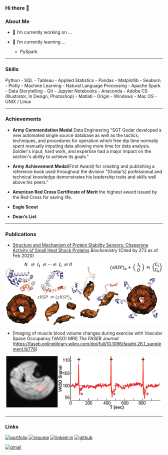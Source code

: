 ### Hi there 👋

### About Me

- 🔭 I’m currently working on ...

- 🌱 I’m currently learning ...
  - PySpark

---

### Skills

Python - SQL - Tableau - Applied Statistics - Pandas -
Matplotlib - Seaborn - Plotly - Machine Learning - Natural Language Processing - Apache Spark - Data Storytelling - Git - Jupyter Notebooks - Anaconda - Adobe CS (Illustrator, In Design, Photoshop) - Matlab - Origin - Windows - Mac OS - UNIX / Linux

---

### Achievements

- **Army Commendation Medal** Data Engineering
"SGT Godar developed a new automated single source database as well as the tactics, techniques, and procedures for operation which free dip time normally spent manually imputing data allowing more time for data analysis. Soldier's input, hard work, and expertise had a major impact on the section's ability to achieve its goals."

- **Army Achievement Medal**(First Award) for
creating and publishing a reference book used throughout the division “[Godar’s] professional and technical knowledge demonstrates his leadership traits and skills well above his peers.”

- **American Red Cross Certificate of Merit** the highest award issued by the Red Cross for saving life.

- **Eagle Scout**

- **Dean's List**

---

### Publications

- [Structure and Mechanism of Protein Stability Sensors: Chaperone Activity of Small Heat Shock Proteins](https://pubs.acs.org/doi/abs/10.1021/bi900212j) *Biochemistry* (Cited by 273 as of Feb 2020)

![shsp](shsp.gif)

- [Imaging of muscle blood volume changes during exercise with Vascular Space Occupancy (VASO) MRI] *The FASEB Journal* (https://faseb.onlinelibrary.wiley.com/doi/full/10.1096/fasebj.26.1_supplement.lb778)

![VASO](vaso2.png)

---

### Links

[![portfolio](https://img.shields.io/badge/Portfolio-5340ff?style=for-the-badge&logo=Google-chrome&logoColor=white)](https://portfolio_link/)
[![resume](https://img.shields.io/badge/Resume-4285F4?style=for-the-badge&logo=read-the-docs&logoColor=white)](https://drive.google.com/file/d/1egJ-CqmCeSvXR3eNgbDBhgdMzPLNzhq8/view?usp=sharing)
[![linked-in](https://img.shields.io/badge/Linked_In-0077B5?style=for-the-badge&logo=LinkedIn&logoColor=white)](https://www.linkedin.com/in/jared-godar/)
[![github](https://img.shields.io/badge/GitHub-000000?style=for-the-badge&logo=GitHub&logoColor=white)](https://github.com/Jared-Godar)

[![gmail](https://img.shields.io/badge/Gmail-D14836?style=for-the-badge&logo=Gmail&logoColor=white)](mailto:jared.godar@gmail.com)
<!--[![instagram](https://img.shields.io/badge/Instagram-E4405F?style=for-the-badge&logo=instagram&logoColor=white)](https://www.instagram.com/godarj/)--!>

<!--
**Jared-Godar/Jared-Godar** is a ✨ _special_ ✨ repository because its `README.md` (this file) appears on your GitHub profile.

Here are some ideas to get you started:

- 🔭 I’m currently working on ...
- 🌱 I’m currently learning ...
- 👯 I’m looking to collaborate on ...
- 🤔 I’m looking for help with ...
- 💬 Ask me about ...
- 📫 How to reach me: ...
- 😄 Pronouns: ...
- ⚡ Fun fact: ...
-->
